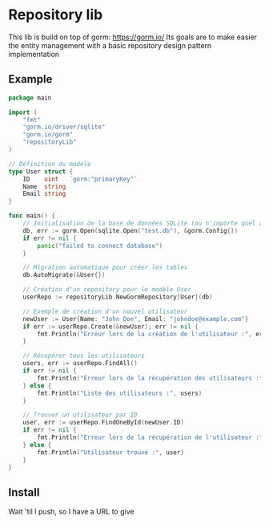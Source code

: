 # Repository lib

This lib is build on top of gorm: https://gorm.io/
Its goals are to make easier the entity management with a basic repository design pattern implementation

## Example

````go
package main

import (
	"fmt"
	"gorm.io/driver/sqlite"
	"gorm.io/gorm"
	"repositoryLib"
)

// Définition du modèle
type User struct {
	ID    uint   `gorm:"primaryKey"`
	Name  string
	Email string
}

func main() {
	// Initialisation de la base de données SQLite (ou n'importe quel autre SGBD)
	db, err := gorm.Open(sqlite.Open("test.db"), &gorm.Config{})
	if err != nil {
		panic("failed to connect database")
	}

	// Migration automatique pour créer les tables
	db.AutoMigrate(&User{})

	// Création d'un repository pour le modèle User
	userRepo := repositoryLib.NewGormRepository[User](db)

	// Exemple de création d'un nouvel utilisateur
	newUser := User{Name: "John Doe", Email: "johndoe@example.com"}
	if err := userRepo.Create(&newUser); err != nil {
		fmt.Println("Erreur lors de la création de l'utilisateur :", err)
	}

	// Récupérer tous les utilisateurs
	users, err := userRepo.FindAll()
	if err != nil {
		fmt.Println("Erreur lors de la récupération des utilisateurs :", err)
	} else {
		fmt.Println("Liste des utilisateurs :", users)
	}

	// Trouver un utilisateur par ID
	user, err := userRepo.FindOneById(newUser.ID)
	if err != nil {
		fmt.Println("Erreur lors de la récupération de l'utilisateur :", err)
	} else {
		fmt.Println("Utilisateur trouvé :", user)
	}
}
````

## Install

Wait 'til I push, so I have a URL to give
